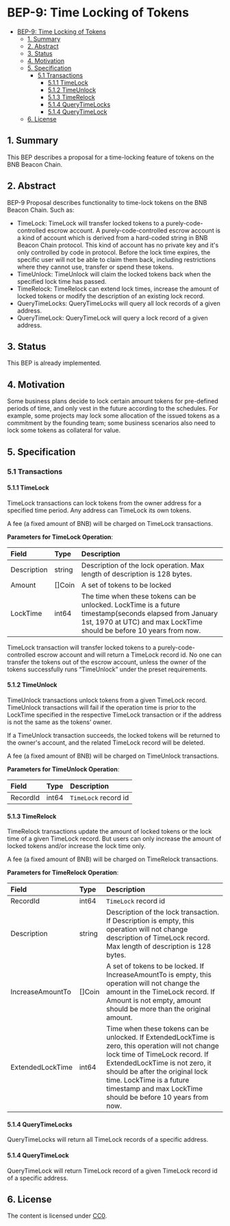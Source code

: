 # BEP-9: Time Locking of Tokens

- [BEP-9: Time Locking of Tokens](#bep-9-time-locking-of-tokens)
  - [1. Summary](#1-summary)
  - [2. Abstract](#2-abstract)
  - [3. Status](#3-status)
  - [4. Motivation](#4-motivation)
  - [5. Specification](#5-specification)
    - [5.1 Transactions](#51-transactions)
      - [5.1.1 TimeLock](#511-timelock)
      - [5.1.2 TimeUnlock](#512-timeunlock)
      - [5.1.3 TimeRelock](#513-timerelock)
      - [5.1.4 QueryTimeLocks](#514-querytimelocks)
      - [5.1.4 QueryTimeLock](#514-querytimelock)
  - [6. License](#6-license)

## 1.  Summary

This BEP describes a proposal for a time-locking feature of tokens on the BNB Beacon Chain.

## 2.  Abstract

BEP-9 Proposal describes functionality to time-lock tokens on the BNB Beacon Chain. Such as:

+ TimeLock: TimeLock will transfer locked tokens to a purely-code-controlled escrow account. A purely-code-controlled escrow account is a kind of account which is derived from a hard-coded string in BNB Beacon Chain protocol. This kind of account has no private key and it's only controlled by code in protocol. Before the lock time expires, the specific user will not be able to claim them back, including restrictions where they cannot use, transfer or spend these tokens.
+ TimeUnlock: TimeUnlock will claim the locked tokens back when the specified lock time has passed.
+ TimeRelock: TimeRelock can extend lock times, increase the amount of locked tokens or modify the description of an existing lock record.
+ QueryTimeLocks: QueryTimeLocks will query all lock records of a given address.
+ QueryTimeLock: QueryTimeLock will query a lock record of a given address.


## 3.  Status

This BEP is already implemented.

## 4.  Motivation

Some business plans decide to lock certain amount tokens for pre-defined periods of time, and only vest in the future according to the schedules.
For example, some projects may lock some allocation of the issued tokens as a commitment by the founding team; some business scenarios also need to lock some tokens as collateral for value.

## 5.  Specification

###  5.1 Transactions

#### 5.1.1 TimeLock

TimeLock transactions can lock tokens from the owner address for a specified time period. Any address can TimeLock its own tokens.

A fee (a fixed amount of BNB) will be charged on TimeLock transactions.

**Parameters for TimeLock Operation**:

| **Field**    | **Type** | **Description**                                              |
| :------------ | :-------- | :------------------------------------------------------------ |
| Description   | string  | Description of the lock operation. Max length of description is 128 bytes. |
| Amount        | []Coin   | A set of tokens to be locked |
| LockTime      | int64  | The time when these tokens can be unlocked. LockTime is a future timestamp(seconds elapsed from January 1st, 1970 at UTC) and max LockTime should be before 10 years from now.  |

TimeLock transaction will transfer locked tokens to a purely-code-controlled escrow account and will return a TimeLock record id. No one can transfer the tokens out of the escrow account, unless the owner of the tokens successfully runs “TimeUnlock” under the preset requirements.

#### 5.1.2 TimeUnlock

TimeUnlock transactions unlock tokens from a given TimeLock record. TimeUnlock transactions will fail if the operation time is prior to the LockTime specified in the respective TimeLock transaction or if the address is not the same as the tokens’ owner.

If a TimeUnlock transaction succeeds, the locked tokens will be returned to the owner's account, and the related TimeLock record will be deleted.

A fee (a fixed amount of BNB) will be charged on TimeUnlock transactions.


**Parameters for TimeUnlock Operation**:

| **Field**    | **Type** | **Description**                                              |
| :------------ | :-------- | :------------------------------------------------------------ |
| RecordId   | int64  | `TimeLock` record id |

#### 5.1.3 TimeRelock

TimeRelock transactions update the amount of locked tokens or the lock time of a given TimeLock record. But users can only increase the amount of locked tokens and/or increase the lock time only.

A fee (a fixed amount of BNB) will be charged on TimeRelock transactions.


**Parameters for TimeRelock Operation**:

| **Field**    | **Type** | **Description**                                              |
| :------------ | :-------- | :------------------------------------------------------------ |
| RecordId    | int64  | `TimeLock` record id |
| Description   | string  | Description of the lock transaction. If Description is empty, this operation will not change description of TimeLock record. Max length of description is 128 bytes. |
| IncreaseAmountTo      | []Coin  | A set of tokens to be locked. If IncreaseAmountTo is empty, this operation will not change the amount in the TimeLock record. If Amount is not empty, amount should be more than the original amount. |
| ExtendedLockTime      | int64  | Time when these tokens can be unlocked. If ExtendedLockTime is zero, this operation will not change lock time of TimeLock record. If ExtendedLockTime is not zero, it should be after the original lock time. LockTime is a future timestamp and max LockTime should be before 10 years from now. |

#### 5.1.4 QueryTimeLocks

QueryTimeLocks will return all TimeLock records of a specific address.

#### 5.1.4 QueryTimeLock

QueryTimeLock will return TimeLock record of a given TimeLock record id of a specific address.

## 6. License

The content is licensed under [CC0](https://creativecommons.org/publicdomain/zero/1.0/).
